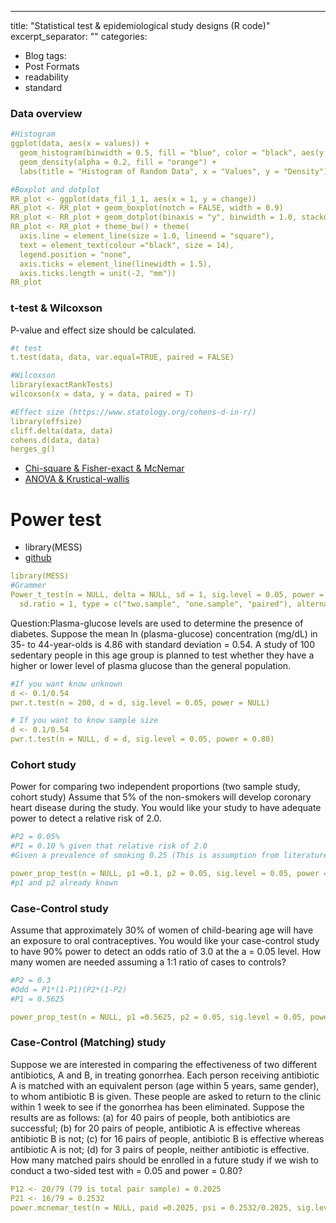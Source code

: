 ---
title: "Statistical test & epidemiological study designs (R code)"
excerpt_separator: "<!--more-->"
categories:
  - Blog
tags:
  - Post Formats
  - readability
  - standard

### Data overview
```yaml
#Histogram
ggplot(data, aes(x = values)) +
  geom_histogram(binwidth = 0.5, fill = "blue", color = "black", aes(y = ..density..)) +
  geom_density(alpha = 0.2, fill = "orange") +
  labs(title = "Histogram of Random Data", x = "Values", y = "Density")

#Boxplot and dotplot
RR_plot <- ggplot(data_fil_1_1, aes(x = 1, y = change))
RR_plot <- RR_plot + geom_boxplot(notch = FALSE, width = 0.9)
RR_plot <- RR_plot + geom_dotplot(binaxis = "y", binwidth = 1.0, stackdir = "center", alpha = 0.5) 
RR_plot <- RR_plot + theme_bw() + theme(
  axis.line = element_line(size = 1.0, lineend = "square"),
  text = element_text(colour ="black", size = 14),
  legend.position = "none",
  axis.ticks = element_line(linewidth = 1.5),
  axis.ticks.length = unit(-2, "mm"))
RR_plot
```

### t-test & Wilcoxson
P-value and effect size should be calculated.
```yaml
#t test 
t.test(data, data, var.equal=TRUE, paired = FALSE)

#Wilcoxson
library(exactRankTests)
wilcoxson(x = data, y = data, paired = T)

#Effect size (https://www.statology.org/cohens-d-in-r/)
library(effsize)
cliff.delta(data, data)
cohens.d(data, data)
herges_g()
```
- [Chi-square & Fisher-exact & McNemar](https://github.com/Hiroki-Ando1998/R/blob/main/Statistical%20tests%20%26%20epidemiological%20study%20design/1_B_Chi_Fisher_Mcneman.R)
- [ANOVA & Krustical-wallis](https://github.com/Hiroki-Ando1998/R/blob/main/Statistical%20tests%20%26%20epidemiological%20study%20design/1_C_ANOVA_Krustical-wallis.R)





# Power test
- library(MESS)
- [github](https://github.com/Hiroki-Ando1998/R/tree/main/Statistical%20tests%20&%20epidemiological%20study%20design)

```yaml
library(MESS)
#Grammer
Power_t_test(n = NULL, delta = NULL, sd = 1, sig.level = 0.05, power = NULL, ratio = 1,
  sd.ratio = 1, type = c("two.sample", "one.sample", "paired"), alternative = c("two.sided", "one.sided"),  df.method = c("welch", "classical"), strict = TRUE)
```
Question:Plasma-glucose levels are used to determine the presence of diabetes. Suppose the mean ln (plasma-glucose) concentration (mg/dL) in 35- to 44-year-olds is 4.86 with standard deviation = 0.54. A study of 100 sedentary people in this age group is planned to test whether they have a higher or lower level of plasma glucose than the general population.  

```yaml
#If you want know unknown
d <- 0.1/0.54
pwr.t.test(n = 200, d = d, sig.level = 0.05, power = NULL)

# If you want to know sample size
d <- 0.1/0.54
pwr.t.test(n = NULL, d = d, sig.level = 0.05, power = 0.80)
```

### Cohort study
Power for comparing two independent proportions (two sample study, cohort study)
Assume that 5% of the non-smokers will develop coronary heart disease during the study. You would like your study to have adequate power to detect a relative risk of 2.0. 
```yaml
#P2 = 0.05%
#P1 = 0.10 % given that relative risk of 2.0
#Given a prevalence of smoking 0.25 (This is assumption from literature review), which represents k = 3 ((1-0.25)/0.25). K is ratio of exposure group to non exposure group.

power_prop_test(n = NULL, p1 =0.1, p2 = 0.05, sig.level = 0.05, power = 0.9, ratio = 3, alternative = “one.sided”) 
#p1 and p2 already known
```


### Case-Control study
Assume that approximately 30% of women of child-bearing age will have an exposure to oral contraceptives. You would like your case-control study to have 90% power to detect an odds ratio of 3.0 at the a = 0.05 level. How many women are needed assuming a 1:1 ratio of cases to controls?  
```yaml
#P2 = 0.3
#Odd = P1*(1-P1)(P2*(1-P2)
#P1 = 0.5625

power_prop_test(n = NULL, p1 =0.5625, p2 = 0.05, sig.level = 0.05, power = 0.9, ratio = 1, alternative = “one.sided”)
```


### Case-Control (Matching) study
Suppose we are interested in comparing the effectiveness of two different antibiotics, A and B, in treating gonorrhea. Each person receiving antibiotic A is matched with an equivalent person (age within 5 years, same gender), to whom antibiotic B is given. These people are asked to return to the clinic within 1 week to see if the gonorrhea has been eliminated. Suppose the results are as follows: (a) for 40 pairs of people, both antibiotics are successful; (b) for 20 pairs of people, antibiotic A is effective whereas antibiotic B is not; (c) for 16 pairs of people, antibiotic B is effective whereas antibiotic A is not; (d) for 3 pairs of people, neither antibiotic is effective. How many matched pairs should be enrolled in a future study if we wish to conduct a two-sided test with  = 0.05 and power = 0.80?
```yaml
P12 <- 20/79 (79 is total pair sample) = 0.2025
P21 <- 16/79 = 0.2532
power.mcnemar_test(n = NULL, paid =0.2025, psi = 0.2532/0.2025, sig.level = 0.05, power = 0.9, ratio = 1, alternative = “two.sided”, method = “normal)
```





